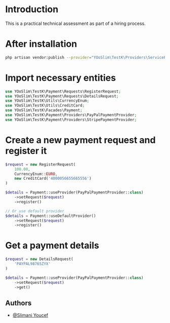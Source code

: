 # Introduction
This is a practical technical assessment as part of a hiring process.

# After installation

```bash
php artisan vendor:publish --provider="YOoSlim\TestK\Providers\ServiceProvider"
```

# Import necessary entities
```php
use YOoSlim\TestK\Payment\Requests\RegisterRequest;
use YOoSlim\TestK\Payment\Requests\DetailsRequest;
use YOoSlim\TestK\Utils\CurrencyEnum;
use YOoSlim\TestK\Utils\CreditCard;
use YOoSlim\TestK\Facades\Payment;
use YOoSlim\TestK\Payment\Providers\PayPalPaymentProvider;
use YOoSlim\TestK\Payment\Providers\StripePaymentProvider;
```

# Create a new payment request and register it
```php
$request = new RegisterRequest(
	100.00,
	CurrencyEnum::EURO,
	new CreditCard('4000056655665556')
)

$details = Payment::useProvider(PayPalPaymentProvider::class)
	->setRequest($request)
	->register()

// Or use default provider
$details = Payment::useDefaultProvider()
	->setRequest($request)
	->register()
```

# Get a payment details
```php
$request = new DetailsRequest(
	'PAYPAL98765ZYX'
)

$details = Payment::useProvider(PayPalPaymentProvider::class)
	->setRequest($request)
	->get()
```
## Authors
- [@Slimani Youcef](https://www.github.com/yooslim)
